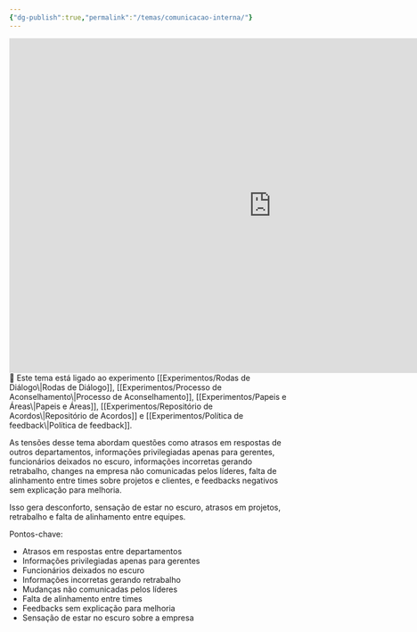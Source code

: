 ```yaml
---
{"dg-publish":true,"permalink":"/temas/comunicacao-interna/"}
---
```


<iframe src="https://embed.kumu.io/4814c0b90bd4c39a51337809e07ccf2a" width="940" height="600" frameborder="0"></iframe>
🔗 Este tema está ligado ao experimento [[Experimentos/Rodas de Diálogo\|Rodas de Diálogo]], [[Experimentos/Processo de Aconselhamento\|Processo de Aconselhamento]], [[Experimentos/Papeis e Áreas\|Papeis e Áreas]], [[Experimentos/Repositório de Acordos\|Repositório de Acordos]] e [[Experimentos/Política de feedback\|Política de feedback]].

 As tensões desse tema abordam questões como atrasos em respostas de outros departamentos, informações privilegiadas apenas para gerentes, funcionários deixados no escuro, informações incorretas gerando retrabalho, changes na empresa não comunicadas pelos líderes, falta de alinhamento entre times sobre projetos e clientes, e feedbacks negativos sem explicação para melhoria.

Isso gera desconforto, sensação de estar no escuro, atrasos em projetos, retrabalho e falta de alinhamento entre equipes.

Pontos-chave:

* Atrasos em respostas entre departamentos 
* Informações privilegiadas apenas para gerentes
* Funcionários deixados no escuro 
* Informações incorretas gerando retrabalho
* Mudanças não comunicadas pelos líderes
* Falta de alinhamento entre times 
* Feedbacks sem explicação para melhoria
* Sensação de estar no escuro sobre a empresa